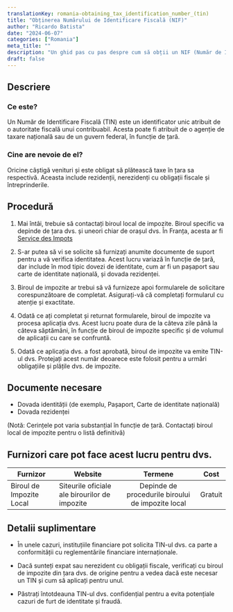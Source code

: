 ```yaml
---
translationKey: romania-obtaining_tax_identification_number_(tin)
title: "Obținerea Numărului de Identificare Fiscală (NIF)"
author: "Ricardo Batista"
date: "2024-06-07"
categories: ["Romania"]
meta_title: ""
description: "Un ghid pas cu pas despre cum să obții un NIF (Număr de Identificare Fiscală)"
draft: false
---
```


## Descriere
### Ce este?
Un Număr de Identificare Fiscală (TIN) este un identificator unic atribuit de o autoritate fiscală unui contribuabil. Acesta poate fi atribuit de o agenție de taxare națională sau de un guvern federal, în funcție de țară.

### Cine are nevoie de el?
Oricine câștigă venituri și este obligat să plătească taxe în țara sa respectivă. Aceasta include rezidenții, nerezidenți cu obligații fiscale și întreprinderile.

## Procedură

1. Mai întâi, trebuie să contactați biroul local de impozite. Biroul specific va depinde de țara dvs. și uneori chiar de orașul dvs. În Franța, acesta ar fi [Service des Impots](https://www.impots.gouv.fr/portail/)

2. S-ar putea să vi se solicite să furnizați anumite documente de suport pentru a vă verifica identitatea. Acest lucru variază în funcție de țară, dar include în mod tipic dovezi de identitate, cum ar fi un pașaport sau carte de identitate națională, și dovada rezidenței.

3. Biroul de impozite ar trebui să vă furnizeze apoi formularele de solicitare corespunzătoare de completat. Asigurați-vă că completați formularul cu atenție și exactitate.

4. Odată ce ați completat și returnat formularele, biroul de impozite va procesa aplicația dvs. Acest lucru poate dura de la câteva zile până la câteva săptămâni, în funcție de biroul de impozite specific și de volumul de aplicații cu care se confruntă.

5. Odată ce aplicația dvs. a fost aprobată, biroul de impozite va emite TIN-ul dvs. Protejați acest număr deoarece este folosit pentru a urmări obligațiile și plățile dvs. de impozite.

## Documente necesare

- Dovada identității (de exemplu, Pașaport, Carte de identitate națională)
- Dovada rezidenței

(Notă: Cerințele pot varia substanțial în funcție de țară. Contactați biroul local de impozite pentru o listă definitivă)

## Furnizori care pot face acest lucru pentru dvs.

| Furnizor        |     Website     |     Termene    |       Cost       |
| --------------- | --------------- |  :-------------: | :-------------:  |
| Biroul de Impozite Local |   Siteurile oficiale ale birourilor de impozite  | Depinde de procedurile biroului de impozite local | Gratuit |

## Detalii suplimentare

- În unele cazuri, instituțiile financiare pot solicita TIN-ul dvs. ca parte a conformității cu reglementările financiare internaționale.

- Dacă sunteți expat sau nerezident cu obligații fiscale, verificați cu biroul de impozite din țara dvs. de origine pentru a vedea dacă este necesar un TIN și cum să aplicați pentru unul.

- Păstrați întotdeauna TIN-ul dvs. confidențial pentru a evita potențiale cazuri de furt de identitate și fraudă.